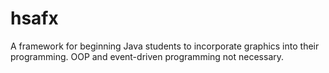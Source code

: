 # hsafx
A framework for beginning Java students to incorporate graphics into their programming. OOP and event-driven programming not necessary.
